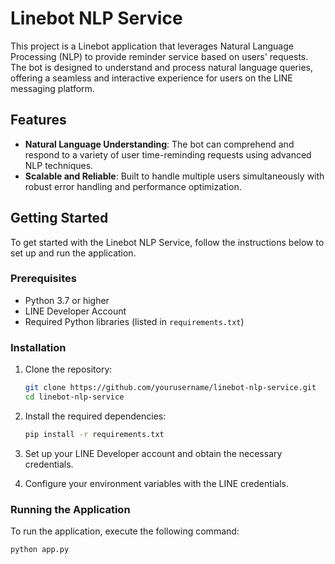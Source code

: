 # Linebot NLP Service

This project is a Linebot application that leverages Natural Language Processing (NLP) to provide reminder service based on users' requests. The bot is designed to understand and process natural language queries, offering a seamless and interactive experience for users on the LINE messaging platform.

## Features

- **Natural Language Understanding**: The bot can comprehend and respond to a variety of user time-reminding requests using advanced NLP techniques.
- **Scalable and Reliable**: Built to handle multiple users simultaneously with robust error handling and performance optimization.

## Getting Started

To get started with the Linebot NLP Service, follow the instructions below to set up and run the application.

### Prerequisites

- Python 3.7 or higher
- LINE Developer Account
- Required Python libraries (listed in `requirements.txt`)

### Installation

1. Clone the repository:
    ```sh
    git clone https://github.com/yourusername/linebot-nlp-service.git
    cd linebot-nlp-service
    ```

2. Install the required dependencies:
    ```sh
    pip install -r requirements.txt
    ```

3. Set up your LINE Developer account and obtain the necessary credentials.

4. Configure your environment variables with the LINE credentials.

### Running the Application

To run the application, execute the following command:
```sh
python app.py
